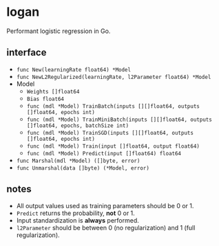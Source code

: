 # logan
Performant logistic regression in Go.

## interface
- `func New(learningRate float64) *Model`
- `func NewL2Regularized(learningRate, l2Parameter float64) *Model`
- Model
  - `Weights []float64`
  - `Bias float64`
  - `func (mdl *Model) TrainBatch(inputs [][]float64, outputs []float64, epochs int)`
  - `func (mdl *Model) TrainMiniBatch(inputs [][]float64, outputs []float64, epochs, batchSize int)`
  - `func (mdl *Model) TrainSGD(inputs [][]float64, outputs []float64, epochs int)`
  - `func (mdl *Model) Train(input []float64, output float64)`
  - `func (mdl *Model) Predict(input []float64) float64`
- `func Marshal(mdl *Model) ([]byte, error)`
- `func Unmarshal(data []byte) (*Model, error)`

## notes
- All output values used as training parameters should be 0 or 1.
- `Predict` returns the probability, **not** 0 or 1.
- Input standardization is **always** performed.
- `l2Parameter` should be between 0 (no regularization) and 1 (full regularization).